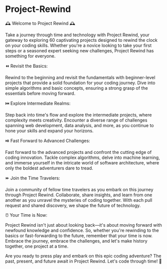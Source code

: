 # Project-Rewind
 
🕰️ Welcome to Project Rewind 🕰️

Take a journey through time and technology with Project Rewind, your gateway to exploring 60 captivating projects designed to rewind the clock on your coding skills. Whether you're a novice looking to take your first steps or a seasoned expert seeking new challenges, Project Rewind has something for everyone.

⏪ Revisit the Basics:

Rewind to the beginning and revisit the fundamentals with beginner-level projects that provide a solid foundation for your coding journey. Dive into simple algorithms and basic concepts, ensuring a strong grasp of the essentials before moving forward.

⏮️ Explore Intermediate Realms:

Step back into time's flow and explore the intermediate projects, where complexity meets creativity. Encounter a diverse range of challenges spanning web development, data analysis, and more, as you continue to hone your skills and expand your horizons.

⏯️ Fast Forward to Advanced Challenges:

Fast forward to the advanced projects and confront the cutting edge of coding innovation. Tackle complex algorithms, delve into machine learning, and immerse yourself in the intricate world of software architecture, where only the boldest adventurers dare to tread.

⏩ Join the Time Travelers:

Join a community of fellow time travelers as you embark on this journey through Project Rewind. Collaborate, share insights, and learn from one another as you unravel the mysteries of coding together. With each pull request and shared discovery, we shape the future of technology.

⏰ Your Time is Now:

Project Rewind isn't just about looking back—it's about moving forward with newfound knowledge and confidence. So, whether you're rewinding to the basics or fast-forwarding to the future, remember that your time is now. Embrace the journey, embrace the challenges, and let's make history together, one project at a time.

Are you ready to press play and embark on this epic coding adventure? The past, present, and future await in Project Rewind. Let's code through time! 🌟